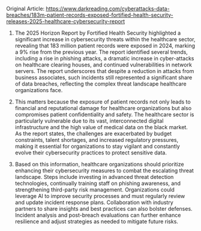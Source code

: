 Original Article: https://www.darkreading.com/cyberattacks-data-breaches/183m-patient-records-exposed-fortified-health-security-releases-2025-healthcare-cybersecurity-report

1) The 2025 Horizon Report by Fortified Health Security highlighted a significant increase in cybersecurity threats within the healthcare sector, revealing that 183 million patient records were exposed in 2024, marking a 9% rise from the previous year. The report identified several trends, including a rise in phishing attacks, a dramatic increase in cyber-attacks on healthcare clearing houses, and continued vulnerabilities in network servers. The report underscores that despite a reduction in attacks from business associates, such incidents still represented a significant share of data breaches, reflecting the complex threat landscape healthcare organizations face.

2) This matters because the exposure of patient records not only leads to financial and reputational damage for healthcare organizations but also compromises patient confidentiality and safety. The healthcare sector is particularly vulnerable due to its vast, interconnected digital infrastructure and the high value of medical data on the black market. As the report states, the challenges are exacerbated by budget constraints, talent shortages, and increased regulatory pressures, making it essential for organizations to stay vigilant and constantly evolve their cybersecurity practices to protect sensitive data.

3) Based on this information, healthcare organizations should prioritize enhancing their cybersecurity measures to combat the escalating threat landscape. Steps include investing in advanced threat detection technologies, continually training staff on phishing awareness, and strengthening third-party risk management. Organizations could leverage AI to improve security processes and must regularly review and update incident response plans. Collaboration with industry partners to share insights and best practices can also bolster defenses. Incident analysis and post-breach evaluations can further enhance resilience and adjust strategies as needed to mitigate future risks.